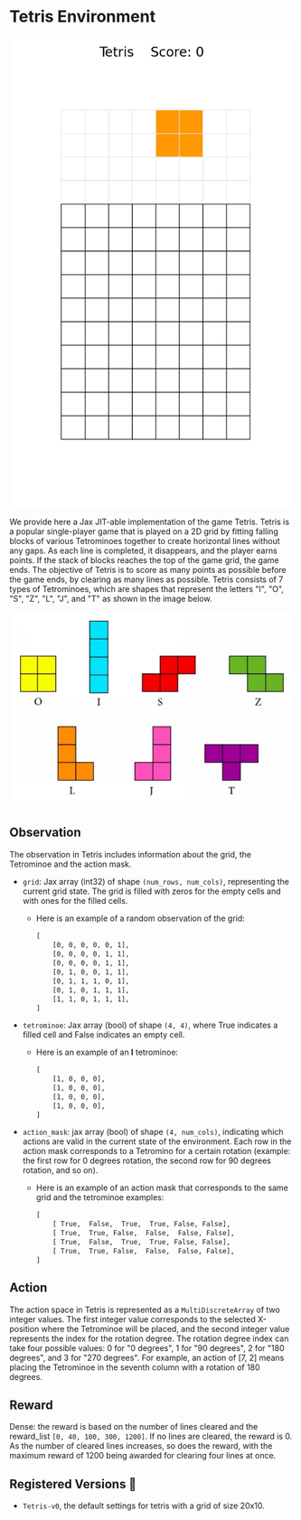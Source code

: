 # Tetris Environment

<p align="center">
    <img src="../env_anim/tetris.gif" width="500"/>
</p>

We provide here a Jax JIT-able implementation of the game Tetris. Tetris is a popular single-player game that is played on a 2D grid by fitting falling blocks of various Tetrominoes together to create horizontal lines without any gaps. As each line is completed, it disappears, and the player earns points. If the stack of blocks reaches the top of the game grid, the game ends. The objective of Tetris is to score as many points as possible before the game ends, by clearing as many lines as possible. Tetris consists of 7 types of Tetrominoes, which are shapes that represent the letters "I", "O", "S", "Z", "L", "J", and "T" as shown in the image below.
<p align="center">
    <img src="../img/tetrominoes.png" width="500"/>
</p>

## Observation
The observation in Tetris includes information about the grid, the Tetrominoe and the action mask.

- `grid`: Jax array (int32) of shape `(num_rows, num_cols)`, representing the current grid
    state. The grid is filled with zeros for the empty cells and with ones for the filled cells.

    + Here is an example of a random observation of the grid:
        ```
        [
            [0, 0, 0, 0, 0, 1],
            [0, 0, 0, 0, 1, 1],
            [0, 0, 0, 0, 1, 1],
            [0, 1, 0, 0, 1, 1],
            [0, 1, 1, 1, 0, 1],
            [0, 1, 0, 1, 1, 1],
            [1, 1, 0, 1, 1, 1],
        ]
        ```

- `tetrominoe`: Jax array (bool) of shape `(4, 4)`, where True indicates a filled cell and False indicates an empty cell.

    + Here is an example of an **I** tetrominoe:
        ```
        [
            [1, 0, 0, 0],
            [1, 0, 0, 0],
            [1, 0, 0, 0],
            [1, 0, 0, 0],
        ]
        ```
- `action_mask`: jax array (bool) of shape `(4, num_cols)`, indicating which actions are valid in the current state of the environment. Each row in the action mask corresponds to a Tetromino for a certain rotation (example: the first row for 0 degrees rotation, the second row for 90 degrees rotation, and so on).
    + Here is an example of an action mask that corresponds to the same grid and the tetrominoe examples:

        ```
        [
            [ True,  False,  True,  True, False, False],
            [ True,  True, False,  False,  False, False],
            [ True,  False,  True,  True, False, False],
            [ True,  True, False,  False,  False, False],
        ]
        ```
## Action

The action space in Tetris is represented as a `MultiDiscreteArray` of two integer values. The first integer value corresponds to the selected X-position where the Tetrominoe will be placed, and the second integer value represents the index for the rotation degree. The rotation degree index can take four possible values: 0 for "0 degrees", 1 for "90 degrees", 2 for "180 degrees", and 3 for "270 degrees". For example, an action of [7, 2] means placing the Tetrominoe in the seventh column with a rotation of 180 degrees.


## Reward
Dense: the reward is based on the number of lines cleared and the reward_list `[0, 40, 100, 300, 1200]`. If no lines are cleared, the reward is 0. As the number of cleared lines increases, so does the reward, with the maximum reward of 1200 being awarded for clearing four lines at once.


## Registered Versions 📖
- `Tetris-v0`, the default settings for tetris with a grid of size 20x10.
